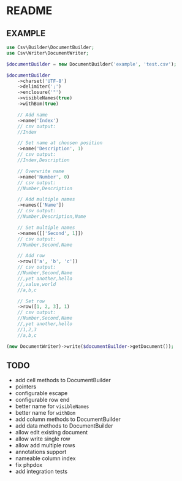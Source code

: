 # README

## EXAMPLE

``` php
use Csv\Builder\DocumentBuilder;
use Csv\Writer\DocumentWriter;

$documentBuilder = new DocumentBuilder('example', 'test.csv');

$documentBuilder
    ->charset('UTF-8')
    ->delimiter(';')
    ->enclosure('"')
    ->visibleNames(true)
    ->withBom(true)

    // Add name
    ->name('Index')
    // csv output:
    //Index

    // Set name at choosen position
    ->name('Description', 1)
    // csv output:
    //Index,Description

    // Overwrite name
    ->name('Number', 0)
    // csv output:
    //Number,Description

    // Add multiple names
    ->names(['Name'])
    // csv output:
    //Number,Description,Name

    // Set multiple names
    ->names([['Second', 1]])
    // csv output:
    //Number,Second,Name

    // Add row
    ->row(['a', 'b', 'c'])
    // csv output:
    //Number,Second,Name
    //,yet another,hello
    //,value,world
    //a,b,c

    // Set row
    ->row([1, 2, 3], 1)
    // csv output:
    //Number,Second,Name
    //,yet another,hello
    //1,2,3
    //a,b,c

(new DocumentWriter)->write($documentBuilder->getDocument());
```

## TODO
* add cell methods to DocumentBuilder
* pointers
* configurable escape
* configurable row end
* better name for `visibleNames`
* better name for `withBom`
* add column methods to DocumentBuilder
* add data methods to DocumentBuilder
* allow edit existing document
* allow write single row
* allow add multiple rows
* annotations support
* nameable column index
* fix phpdox
* add integration tests
